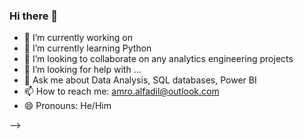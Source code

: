 ### Hi there 👋


- 🔭 I’m currently working on 
- 🌱 I’m currently learning Python
- 👯 I’m looking to collaborate on any analytics engineering projects
- 🤔 I’m looking for help with ...
- 💬 Ask me about Data Analysis, SQL databases, Power BI
- 📫 How to reach me: amro.alfadil@outlook.com
- 😄 Pronouns: He/Him

-->
